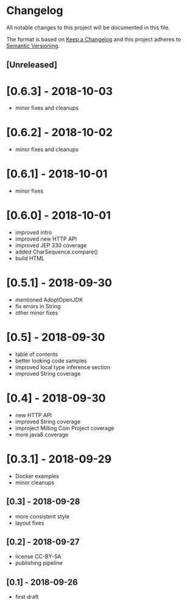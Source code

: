 # Changelog
All notable changes to this project will be documented in this file.

The format is based on [Keep a Changelog](http://keepachangelog.com/en/1.0.0/)
and this project adheres to [Semantic Versioning](http://semver.org/spec/v2.0.0.html).

## [Unreleased]

# [0.6.3] - 2018-10-03
- minor fixes and cleanups

# [0.6.2] - 2018-10-02
- minor fixes and cleanups

# [0.6.1] - 2018-10-01
- minor fixes

# [0.6.0] - 2018-10-01
- improved intro
- improved new HTTP API
- improved JEP 330 coverage
- added CharSequence.compare()
- build HTML

# [0.5.1] - 2018-09-30
- mentioned AdoptOpenJDK
- fix errors in String
- other minor fixes

# [0.5] - 2018-09-30
- table of contents
- better looking code samples
- improved local type inference section
- improved String coverage

# [0.4] - 2018-09-30
- new HTTP API
- improved String coverage
- improject Milling Coin Project coverage
- more java8 coverage

# [0.3.1] - 2018-09-29
- Docker examples
- minor cleanups

## [0.3] - 2018-09-28
- more consistent style
- layout fixes

## [0.2] - 2018-09-27
- license CC-BY-SA
- publishing pipeline

## [0.1] - 2018-09-26
- first draft
